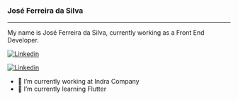 ### José Ferreira da Silva 
---------------------------
My name is José Ferreira da Silva, currently working as a Front End Developer.

[![Linkedin](https://img.shields.io/static/v1?label=Linkedin&message=jfs&color=0077b5&style=for-the-badge&logo=linkedin)](https://www.linkedin.com/in/ferreirajosesilva/)

[![Linkedin](https://img.shields.io/static/v1?label=Linkedin&message=jfs&color=000000&style=for-the-badge&logo=github)](https://github.com/ferreirajose)

- 🔭 I’m currently working at Indra Company
- 🌱 I’m currently learning Flutter
